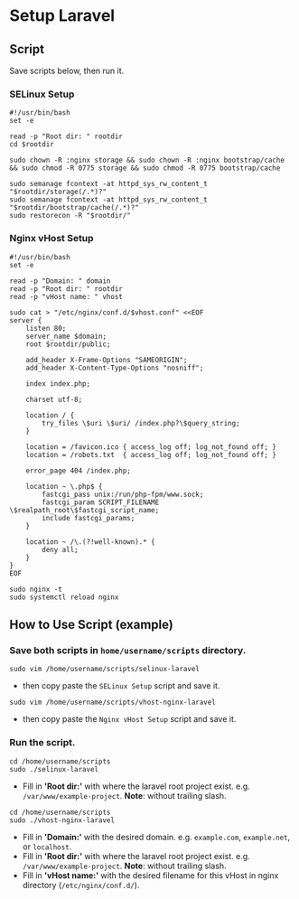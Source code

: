 # Setup Laravel

## Script
Save scripts below, then run it.
### SELinux Setup
```
#!/usr/bin/bash
set -e

read -p "Root dir: " rootdir
cd $rootdir

sudo chown -R :nginx storage && sudo chown -R :nginx bootstrap/cache && sudo chmod -R 0775 storage && sudo chmod -R 0775 bootstrap/cache

sudo semanage fcontext -at httpd_sys_rw_content_t "$rootdir/storage(/.*)?"
sudo semanage fcontext -at httpd_sys_rw_content_t "$rootdir/bootstrap/cache(/.*)?"
sudo restorecon -R "$rootdir/"
```
### Nginx vHost Setup
```
#!/usr/bin/bash
set -e

read -p "Domain: " domain
read -p "Root dir: " rootdir
read -p "vHost name: " vhost

sudo cat > "/etc/nginx/conf.d/$vhost.conf" <<EOF
server {
    listen 80;
    server_name $domain;
    root $rootdir/public;

    add_header X-Frame-Options "SAMEORIGIN";
    add_header X-Content-Type-Options "nosniff";

    index index.php;

    charset utf-8;

    location / {
        try_files \$uri \$uri/ /index.php?\$query_string;
    }

    location = /favicon.ico { access_log off; log_not_found off; }
    location = /robots.txt  { access_log off; log_not_found off; }

    error_page 404 /index.php;

    location ~ \.php$ {
        fastcgi_pass unix:/run/php-fpm/www.sock;
        fastcgi_param SCRIPT_FILENAME \$realpath_root\$fastcgi_script_name;
        include fastcgi_params;
    }

    location ~ /\.(?!well-known).* {
        deny all;
    }
}
EOF

sudo nginx -t
sudo systemctl reload nginx
```
## How to Use Script (example)
### Save both scripts in `home/username/scripts` directory.
```
sudo vim /home/username/scripts/selinux-laravel
```
- then copy paste the `SELinux Setup` script and save  it.
```
sudo vim /home/username/scripts/vhost-nginx-laravel
```
- then copy paste the `Nginx vHost Setup` script and save  it.

### Run the script.
```
cd /home/username/scripts
sudo ./selinux-laravel
```
- Fill in **'Root dir:'** with where the laravel root project exist. e.g. `/var/www/example-project`. **Note**: without trailing slash.
```
cd /home/username/scripts
sudo ./vhost-nginx-laravel
```
- Fill in **'Domain:'** with the desired domain. e.g. `example.com`, `example.net`, or `localhost`.
- Fill in **'Root dir:'** with where the laravel root project exist. e.g. `/var/www/example-project`. **Note**: without trailing slash.
- Fill in **'vHost name:'** with the desired filename for this vHost in nginx directory (`/etc/nginx/conf.d/`).